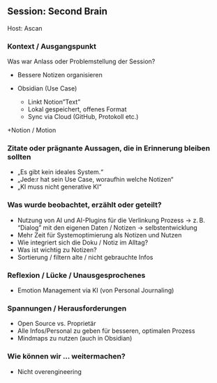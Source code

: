 ## Session: Second Brain 

Host: Ascan

### Kontext / Ausgangspunkt

Was war Anlass oder Problemstellung der Session?

* Bessere Notizen organisieren  
* Obsidian (Use Case)

  * Linkt Notion”Text”  
  * Lokal gespeichert, offenes Format  
  * Sync via Cloud (GitHub, Protokoll etc.)

\+Notion / Motion

### Zitate oder prägnante Aussagen, die in Erinnerung bleiben sollten

* „Es gibt kein ideales System.“  
* „Jede:r hat sein Use Case, woraufhin welche Notizen“  
* „KI muss nicht generative KI“

### Was wurde beobachtet, erzählt oder geteilt?

* Nutzung von AI und AI-Plugins für die Verlinkung Prozess → z. B. “Dialog” mit den eigenen Daten / Notizen → selbstentwicklung  
* Mehr Zeit für Systemoptimierung als Notizen und Nutzen  
* Wie integriert sich die Doku / Notiz im Alltag?  
* Was ist wichtig zu Notizen?   
* Sortierung / filtern alte / nicht gebrauchte Infos

### Reflexion / Lücke / Unausgesprochenes

* Emotion Management via KI (von Personal Journaling)

### Spannungen / Herausforderungen

* Open Source vs. Proprietär  
* Alle Infos/Personal zu geben für besseren, optimalen Prozess  
* Mindmaps zu nutzen (auch in Obsidian)

### Wie können wir … weitermachen?

* Nicht overengineering